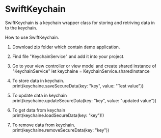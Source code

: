 # SwiftKeychain
SwiftKeychain is a keychain wrapper class for storing and retriving data in to the keychain.

How to use SwiftKeychain.

1. Download zip folder which contain demo application.

2. Find file "KeychainService" and add it into your project.

3. Go to your view controller or view model and create shared instance of "KeychainService"
       let keychaine = KeychainService.sharedInstance
      
 4. To store data in keychain.     
        print(keychaine.saveSecureData(key: "key", value: "Test value"))
     
 5. To update data in keychain  
        print(keychaine.updateSecureData(key: "key", value: "updated value"))
        
 6. To get data from keychain      
        print(keychaine.loadSecureData(key: "key")!)
        
 7. To remove data from keychain.       
        print(keychaine.removeSecureData(key: "key"))
